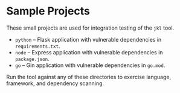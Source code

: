 # Sample Projects

These small projects are used for integration testing of the `jkl` tool.

- `python` – Flask application with vulnerable dependencies in `requirements.txt`.
- `node` – Express application with vulnerable dependencies in `package.json`.
- `go` – Gin application with vulnerable dependencies in `go.mod`.

Run the tool against any of these directories to exercise language, framework, and dependency scanning.
